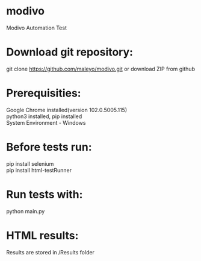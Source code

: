 # modivo
Modivo Automation Test

# Download git repository:
git clone https://github.com/maleyo/modivo.git or download ZIP from github

# Prerequisities:
Google Chrome installed(version 102.0.5005.115) <br />
python3 installed, pip installed <br />
System Environment - Windows

# Before tests run:

pip install selenium <br />
pip install html-testRunner

# Run tests with:
python main.py

# HTML results:
Results are stored in /Results folder
